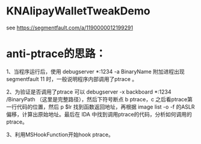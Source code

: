 # KNAlipayWalletTweakDemo
see https://segmentfault.com/a/1190000012199291

# anti-ptrace的思路：

1、当程序运行后，使用 debugserver *:1234 -a BinaryName 附加进程出现 segmentfault 11
时，一般说明程序内部调用了ptrace 。

2、为验证是否调用了ptrace 可以 debugserver -x backboard *:1234 /BinaryPath
（这里是完整路径），然后下符号断点 b ptrace，c 之后看ptrace第一行代码的位置，然后 p $lr 找到函数返回地址，再根据
image list -o -f 的ASLR偏移，计算出原始地址。最后在 IDA
中找到调用ptrace的代码，分析如何调用的ptrace。

3、利用MSHookFunction开始hook ptrace。

